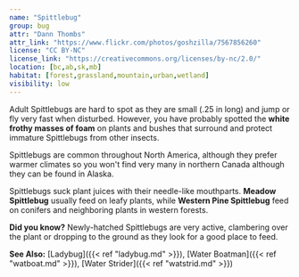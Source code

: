 ```yaml
---
name: "Spittlebug"
group: bug
attr: "Dann Thombs"
attr_link: "https://www.flickr.com/photos/goshzilla/7567856260"
license: "CC BY-NC"
license_link: "https://creativecommons.org/licenses/by-nc/2.0/"
location: [bc,ab,sk,mb]
habitat: [forest,grassland,mountain,urban,wetland]
visibility: low
---
```

Adult Spittlebugs are hard to spot as they are small (.25 in long) and jump or fly very fast when disturbed. However, you have probably spotted the **white frothy masses of foam** on plants and bushes that surround and protect immature Spittlebugs from other insects.

Spittlebugs are common throughout North America, although they prefer warmer climates so you won't find very many in northern Canada although they can be found in Alaska.

Spittlebugs suck plant juices with their needle-like mouthparts. **Meadow Spittlebug** usually feed on leafy plants, while **Western Pine Spittlebug** feed on conifers and neighboring plants in western forests.

**Did you know?** Newly-hatched Spittlebugs are very active, clambering over the plant or dropping to the ground as they look for a good place to feed.

<!-- generated, do not edit -->
**See Also:**
[Ladybug]({{< ref "ladybug.md" >}}),
[Water Boatman]({{< ref "watboat.md" >}}),
[Water Strider]({{< ref "watstrid.md" >}})
